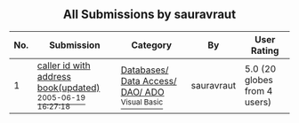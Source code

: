 ﻿<div align="center">

## All Submissions by sauravraut

</div>

No.  | Submission | Category | By   | User Rating
---- | ---------- | -------- | ---- | -----------
1 | [caller id with address book\(updated\)<br /><sup>2005-06-19 16:27:18</sup>](https://github.com/Planet-Source-Code/sauravraut-caller-id-with-address-book-updated__1-61236) | [Databases/ Data Access/ DAO/ ADO<br /><sup>Visual Basic</sup>](../ByCategory/databases-data-access-dao-ado__1-6.md) | sauravraut | 5.0 (20 globes from 4 users)
